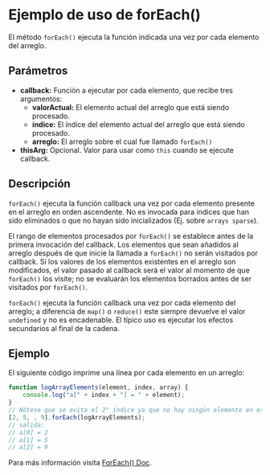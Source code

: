 # Ejemplo de uso de forEach()

El método ``forEach()`` ejecuta la función indicada una vez por cada elemento del arreglo.

## Parámetros

* <b>callback:</b>
	Función a ejecutar por cada elemento, que recibe tres argumentos:
    * <b>valorActual:</b>
		El elemento actual del arreglo que está siendo procesado.
    * <b>índice:</b>
		El índice del elemento actual del arreglo que está siendo procesado.
    * <b>arreglo:</b>
		El arreglo sobre el cual fue llamado ``forEach()``
* <b>thisArg:</b>
	Opcional. Valor para usar como ``this`` cuando se ejecute callback.

## Descripción

``forEach()`` ejecuta la función callback una vez por cada elemento presente en el arreglo en orden ascendente. No es invocada para índices que han sido eliminados o que no hayan sido inicializados (Ej. sobre ``arrays sparse``).

El rango de elementos procesados por ``forEach()`` se establece antes de la primera invocación del callback. Los elementos que sean añadidos al arreglo después de que inicie la llamada a ``forEach()`` no serán visitados por callback. Si los valores de los elementos existentes en el arreglo son modificados, el valor pasado al callback será el valor al momento de que ``forEach()`` los visite; no se evaluarán los elementos borrados antes de ser visitados por ``forEach()``.

``forEach()`` ejecuta la función callback una vez por cada elemento del arreglo; a diferencia de ``map()`` o ``reduce()`` este siempre devuelve el valor ``undefined`` y no es encadenable. El típico uso es ejecutar los efectos secundarios al final de la cadena.

## Ejemplo

El siguiente código imprime una línea por cada elemento en un arreglo:

```js
function logArrayElements(element, index, array) {
    console.log("a[" + index + "] = " + element);
}
// Nótese que se evita el 2° índice ya que no hay ningún elemento en esa posición del array
[2, 5, , 9].forEach(logArrayElements);
// salida:
// a[0] = 2
// a[1] = 5
// a[2] = 9
```

Para más información visita [ForEach() Doc](https://developer.mozilla.org/es/docs/Web/JavaScript/Referencia/Objetos_globales/Array/forEach).
